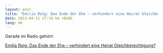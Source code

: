```yaml
---
layout: post
title: "Emilia Roig: Das Ende der Ehe – verhindert eine Heirat Gleichberechtigung?"
date: 2023-04-11 17:10:54 +0200
lang: de
---
```

Gerade im Radio gehört:

[Emilia Roig: Das Ende der Ehe – verhindert eine Heirat Gleichberechtigung?](https://www.swr.de/swr1/swr1leute/politologin-emilia-roig-ende-der-ehe-100.html)
